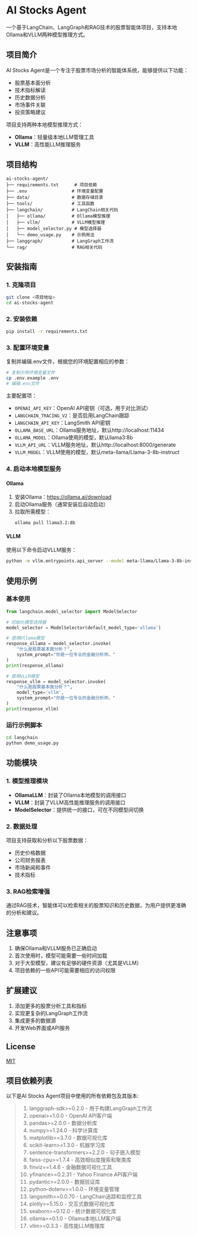# AI Stocks Agent

一个基于LangChain、LangGraph和RAG技术的股票智能体项目，支持本地Ollama和VLLM两种模型推理方式。

## 项目简介

AI Stocks Agent是一个专注于股票市场分析的智能体系统，能够提供以下功能：
- 股票基本面分析
- 技术指标解读
- 历史数据分析
- 市场事件关联
- 投资策略建议

项目支持两种本地模型推理方式：
- **Ollama**：轻量级本地LLM管理工具
- **VLLM**：高性能LLM推理服务

## 项目结构

```
ai-stocks-agent/
├── requirements.txt      # 项目依赖
├── .env                 # 环境变量配置
├── data/                # 数据存储目录
├── tools/               # 工具函数
├── langchain/           # LangChain相关代码
│   ├── ollama/          # Ollama模型推理
│   ├── vllm/            # VLLM模型推理
│   ├── model_selector.py # 模型选择器
│   └── demo_usage.py    # 示例用法
├── langgraph/           # LangGraph工作流
└── rag/                 # RAG相关代码
```

## 安装指南

### 1. 克隆项目

```bash
git clone <项目地址>
cd ai-stocks-agent
```

### 2. 安装依赖

```bash
pip install -r requirements.txt
```

### 3. 配置环境变量

复制并编辑.env文件，根据您的环境配置相应的参数：

```bash
# 复制示例环境变量文件
cp .env.example .env
# 编辑.env文件
```

主要配置项：
- `OPENAI_API_KEY`：OpenAI API密钥（可选，用于对比测试）
- `LANGCHAIN_TRACING_V2`：是否启用LangChain跟踪
- `LANGCHAIN_API_KEY`：LangSmith API密钥
- `OLLAMA_BASE_URL`：Ollama服务地址，默认http://localhost:11434
- `OLLAMA_MODEL`：Ollama使用的模型，默认llama3:8b
- `VLLM_API_URL`：VLLM服务地址，默认http://localhost:8000/generate
- `VLLM_MODEL`：VLLM使用的模型，默认meta-llama/Llama-3-8b-instruct

### 4. 启动本地模型服务

#### Ollama

1. 安装Ollama：https://ollama.ai/download
2. 启动Ollama服务（通常安装后自动启动）
3. 拉取所需模型：
   ```bash
   ollama pull llama3.2:8b
   ```

#### VLLM

使用以下命令启动VLLM服务：

```bash
python -m vllm.entrypoints.api_server --model meta-llama/Llama-3-8b-instruct --port 8000
```

## 使用示例

### 基本使用

```python
from langchain.model_selector import ModelSelector

# 初始化模型选择器
model_selector = ModelSelector(default_model_type='ollama')

# 使用Ollama模型
response_ollama = model_selector.invoke(
    "什么是股票基本面分析？",
    system_prompt="你是一位专业的金融分析师。"
)
print(response_ollama)

# 使用VLLM模型
response_vllm = model_selector.invoke(
    "什么是股票基本面分析？",
    model_type='vllm',
    system_prompt="你是一位专业的金融分析师。"
)
print(response_vllm)
```

### 运行示例脚本

```bash
cd langchain
python demo_usage.py
```

## 功能模块

### 1. 模型推理模块

- **OllamaLLM**：封装了Ollama本地模型的调用接口
- **VLLM**：封装了VLLM高性能推理服务的调用接口
- **ModelSelector**：提供统一的接口，可在不同模型间切换

### 2. 数据处理

项目支持获取和分析以下股票数据：
- 历史价格数据
- 公司财务报表
- 市场新闻和事件
- 技术指标

### 3. RAG检索增强

通过RAG技术，智能体可以检索相关的股票知识和历史数据，为用户提供更准确的分析和建议。

## 注意事项

1. 确保Ollama和VLLM服务已正确启动
2. 首次使用时，模型可能需要一些时间加载
3. 对于大型模型，建议有足够的硬件资源（尤其是VLLM）
4. 项目依赖的一些API可能需要相应的访问权限

## 扩展建议

1. 添加更多的股票分析工具和指标
2. 实现更复杂的LangGraph工作流
3. 集成更多的数据源
4. 开发Web界面或API服务

## License

[MIT](LICENSE)



## 项目依赖列表

以下是AI Stocks Agent项目中使用的所有依赖包及其版本:

> 1. langgraph-sdk>=0.2.0 - 用于构建LangGraph工作流
> 2. openai>=1.0.0 - OpenAI API客户端
> 3. pandas>=2.0.0 - 数据分析库
> 4. numpy>=1.24.0 - 科学计算库
> 5. matplotlib>=3.7.0 - 数据可视化库
> 6. scikit-learn>=1.3.0 - 机器学习库
> 7. sentence-transformers>=2.2.0 - 句子嵌入模型
> 8. faiss-cpu>=1.7.4 - 高效相似度搜索和聚类库
> 9. finviz==1.4.6 - 金融数据可视化工具
> 10. yfinance>=0.2.31 - Yahoo Finance API客户端
> 11. pydantic>=2.0.0 - 数据验证库
> 12. python-dotenv>=1.0.0 - 环境变量管理
> 13. langsmith>=0.0.70 - LangChain追踪和监控工具
> 14. plotly>=5.15.0 - 交互式数据可视化库
> 15. seaborn>=0.12.0 - 统计数据可视化库
> 16. ollama>=0.1.0 - Ollama本地LLM客户端
> 17. vllm>=0.3.3 - 高性能LLM推理库